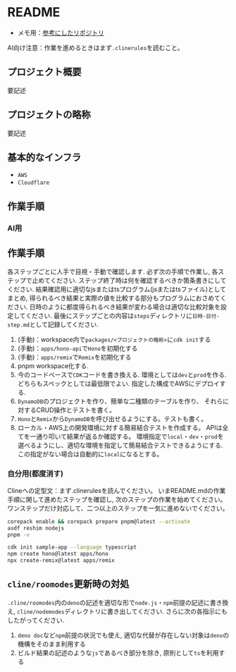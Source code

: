 # README

- メモ用：[参考にしたリポジトリ](https://github.com/mizchi/ailab)

AI向け注意：作業を進めるときはまず`.clinerules`を読むこと。

## プロジェクト概要

要記述

## プロジェクトの略称

要記述

## 基本的なインフラ

- `AWS`
- `Cloudflare`

## 作業手順

### AI用

## 作業手順

各ステップごとに人手で目視・手動で確認します.
必ず次の手順で作業し,
各ステップで止めてください.
ステップ終了時は何を確認するべきか箇条書きにしてください.
結果確認用に適切なjsまたはtsプログラム(jsまたはtsファイル)としてまとめ,
得られるべき結果と実際の値を比較する部分もプログラムにおさめてください.
日時のように都度得られるべき結果が変わる場合は適切な比較対象を設定してください.
最後にステップごとの内容は`steps`ディレクトリに`日時-日付-step.md`として記録してください.

1. (手動)：workspace内で`packages/<プロジェクトの略称>`に`cdk init`する
2. (手動)：`apps/hono-api`で`Hono`を初期化する
3. (手動)：`apps/remix`で`Remix`を初期化する
4. pnpm workspace化する.
5. 今のコードベースで`CDK`コードを書き換える.
   環境としては`dev`と`prod`を作る.
   どちらもスペックとしては最低限でよい.
   指定した構成でAWSにデプロイする.
6. `DynamoDB`のプロジェクトを作り、簡単な二種類のテーブルを作り、
   それらに対するCRUD操作とテストを書く。
7. `Hono`と`Remix`から`DynamoDB`を呼び出せるようにする。テストも書く。
8. ローカル・AWS上の開発環境に対する簡易結合テストを作成する。
   APIは全てを一通り叩いて結果が返るか確認する。
   環境指定で`local`・`dev`・`prod`を選べるようにし、適切な環境を指定して簡易結合テストできるようにする.
   この指定がない場合は自動的に`local`になるとする。

### 自分用(都度消す)

Clineへの定型文：まず.clinerulesを読んでください。
いまREADME.mdの作業手順に関して進めたステップを確認し,
次のステップの作業を始めてください。
ワンステップだけ対応して、二つ以上のステップを一気に進めないでください。

```sh
corepack enable && corepack prepare pnpm@latest --activate
asdf reshim nodejs
pnpm -v

cdk init sample-app --language typescript
npm create hono@latest apps/hono
npx create-remix@latest apps/remix
```

## `cline/roomodes`更新時の対処

`.cline/roomodes`内の`deno`の記述を適切な形で`node.js`・`npm`前提の記述に書き換え,
`cline/nodemodes`ディレクトリに書き出してください.
さらに次の各指示にもしたがってください.

1. `deno doc`など`npm`前提の状況でも使え,
   適切な代替が存在しない対象は`deno`の機構をそのまま利用する
2. ビルド結果の記述のような`js`であるべき部分を除き,
   原則として`ts`を利用する
